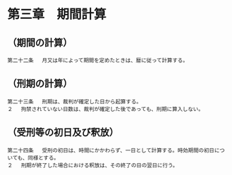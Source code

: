 # 第三章　期間計算

## （期間の計算）
```
第二十二条 　月又は年によって期間を定めたときは、暦に従って計算する。
```
## （刑期の計算）
```
第二十三条 　刑期は、裁判が確定した日から起算する。
２ 　拘禁されていない日数は、裁判が確定した後であっても、刑期に算入しない。
```
## （受刑等の初日及び釈放）
```
第二十四条 　受刑の初日は、時間にかかわらず、一日として計算する。時効期間の初日についても、同様とする。
２ 　刑期が終了した場合における釈放は、その終了の日の翌日に行う。
```
